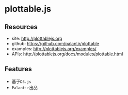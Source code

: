 # plottable.js


## Resources
* site: <http://plottablejs.org>
* github: <https://github.com/palantir/plottable>
* examples: <http://plottablejs.org/examples/>
* APIs: <http://plottablejs.org/docs/modules/plottable.html>

## Features
* 基于`D3.js`
* `Palantir`出品
